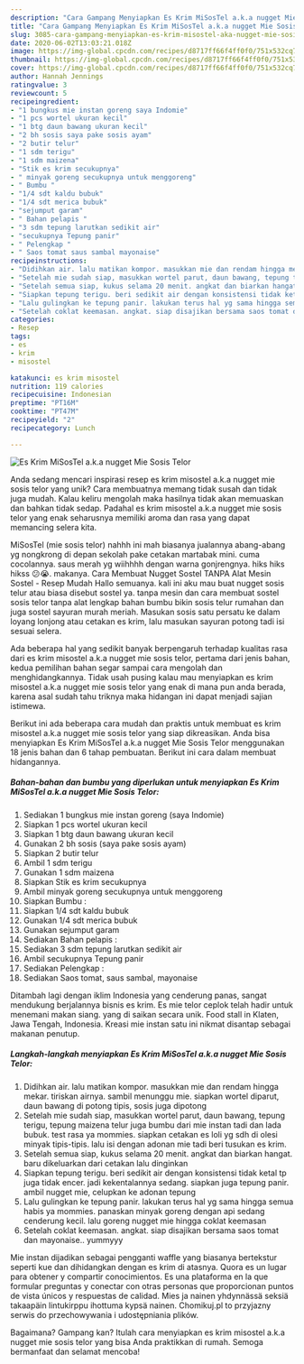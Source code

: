 ```yaml
---
description: "Cara Gampang Menyiapkan Es Krim MiSosTel a.k.a nugget Mie Sosis Telor Anti Gagal"
title: "Cara Gampang Menyiapkan Es Krim MiSosTel a.k.a nugget Mie Sosis Telor Anti Gagal"
slug: 3085-cara-gampang-menyiapkan-es-krim-misostel-aka-nugget-mie-sosis-telor-anti-gagal
date: 2020-06-02T13:03:21.018Z
image: https://img-global.cpcdn.com/recipes/d8717ff66f4ff0f0/751x532cq70/es-krim-misostel-aka-nugget-mie-sosis-telor-foto-resep-utama.jpg
thumbnail: https://img-global.cpcdn.com/recipes/d8717ff66f4ff0f0/751x532cq70/es-krim-misostel-aka-nugget-mie-sosis-telor-foto-resep-utama.jpg
cover: https://img-global.cpcdn.com/recipes/d8717ff66f4ff0f0/751x532cq70/es-krim-misostel-aka-nugget-mie-sosis-telor-foto-resep-utama.jpg
author: Hannah Jennings
ratingvalue: 3
reviewcount: 5
recipeingredient:
- "1 bungkus mie instan goreng saya Indomie"
- "1 pcs wortel ukuran kecil"
- "1 btg daun bawang ukuran kecil"
- "2 bh sosis saya pake sosis ayam"
- "2 butir telur"
- "1 sdm terigu"
- "1 sdm maizena"
- "Stik es krim secukupnya"
- " minyak goreng secukupnya untuk menggoreng"
- " Bumbu "
- "1/4 sdt kaldu bubuk"
- "1/4 sdt merica bubuk"
- "sejumput garam"
- " Bahan pelapis "
- "3 sdm tepung larutkan sedikit air"
- "secukupnya Tepung panir"
- " Pelengkap "
- " Saos tomat saus sambal mayonaise"
recipeinstructions:
- "Didihkan air. lalu matikan kompor. masukkan mie dan rendam hingga mekar. tiriskan airnya. sambil menunggu mie. siapkan wortel diparut, daun bawang di potong tipis, sosis juga dipotong"
- "Setelah mie sudah siap, masukkan wortel parut, daun bawang, tepung terigu, tepung maizena telur juga bumbu dari mie instan tadi dan lada bubuk. test rasa ya mommies. siapkan cetakan es loli yg sdh di olesi minyak tipis-tipis. lalu isi dengan adonan mie tadi beri tusukan es krim."
- "Setelah semua siap, kukus selama 20 menit. angkat dan biarkan hangat. baru dikeluarkan dari cetakan lalu dinginkan"
- "Siapkan tepung terigu. beri sedikit air dengan konsistensi tidak ketal tp juga tidak encer. jadi kekentalannya sedang. siapkan juga tepung panir. ambil nugget mie, celupkan ke adonan tepung"
- "Lalu gulingkan ke tepung panir. lakukan terus hal yg sama hingga semua habis ya mommies. panaskan minyak goreng dengan api sedang cenderung kecil. lalu goreng nugget mie hingga coklat keemasan"
- "Setelah coklat keemasan. angkat. siap disajikan bersama saos tomat dan mayonaise.. yummyyy"
categories:
- Resep
tags:
- es
- krim
- misostel

katakunci: es krim misostel 
nutrition: 119 calories
recipecuisine: Indonesian
preptime: "PT16M"
cooktime: "PT47M"
recipeyield: "2"
recipecategory: Lunch

---
```



![Es Krim MiSosTel a.k.a nugget Mie Sosis Telor](https://img-global.cpcdn.com/recipes/d8717ff66f4ff0f0/751x532cq70/es-krim-misostel-aka-nugget-mie-sosis-telor-foto-resep-utama.jpg)

Anda sedang mencari inspirasi resep es krim misostel a.k.a nugget mie sosis telor yang unik? Cara membuatnya memang tidak susah dan tidak juga mudah. Kalau keliru mengolah maka hasilnya tidak akan memuaskan dan bahkan tidak sedap. Padahal es krim misostel a.k.a nugget mie sosis telor yang enak seharusnya memiliki aroma dan rasa yang dapat memancing selera kita.

MiSosTel (mie sosis telor) nahhh ini mah biasanya jualannya abang-abang yg nongkrong di depan sekolah pake cetakan martabak mini. cuma cocolannya. saus merah yg wiihhhh dengan warna gonjrengnya. hiks hiks hikss 😕😭. makanya. Cara Membuat Nugget Sostel TANPA Alat Mesin Sostel - Resep Mudah Hallo semuanya. kali ini aku mau buat nugget sosis telur atau biasa disebut sostel ya. tanpa mesin dan cara membuat sostel sosis telor tanpa alat lengkap bahan bumbu bikin sosis telur rumahan dan juga sostel sayuran murah meriah. Masukan sosis satu persatu ke dalam loyang lonjong atau cetakan es krim, lalu masukan sayuran potong tadi isi sesuai selera.

Ada beberapa hal yang sedikit banyak berpengaruh terhadap kualitas rasa dari es krim misostel a.k.a nugget mie sosis telor, pertama dari jenis bahan, kedua pemilihan bahan segar sampai cara mengolah dan menghidangkannya. Tidak usah pusing kalau mau menyiapkan es krim misostel a.k.a nugget mie sosis telor yang enak di mana pun anda berada, karena asal sudah tahu triknya maka hidangan ini dapat menjadi sajian istimewa.


Berikut ini ada beberapa cara mudah dan praktis untuk membuat es krim misostel a.k.a nugget mie sosis telor yang siap dikreasikan. Anda bisa menyiapkan Es Krim MiSosTel a.k.a nugget Mie Sosis Telor menggunakan 18 jenis bahan dan 6 tahap pembuatan. Berikut ini cara dalam membuat hidangannya.

<!--inarticleads1-->

##### Bahan-bahan dan bumbu yang diperlukan untuk menyiapkan Es Krim MiSosTel a.k.a nugget Mie Sosis Telor:

1. Sediakan 1 bungkus mie instan goreng (saya Indomie)
1. Siapkan 1 pcs wortel ukuran kecil
1. Siapkan 1 btg daun bawang ukuran kecil
1. Gunakan 2 bh sosis (saya pake sosis ayam)
1. Siapkan 2 butir telur
1. Ambil 1 sdm terigu
1. Gunakan 1 sdm maizena
1. Siapkan Stik es krim secukupnya
1. Ambil  minyak goreng secukupnya untuk menggoreng
1. Siapkan  Bumbu :
1. Siapkan 1/4 sdt kaldu bubuk
1. Gunakan 1/4 sdt merica bubuk
1. Gunakan sejumput garam
1. Sediakan  Bahan pelapis :
1. Sediakan 3 sdm tepung larutkan sedikit air
1. Ambil secukupnya Tepung panir
1. Sediakan  Pelengkap :
1. Sediakan  Saos tomat, saus sambal, mayonaise


Ditambah lagi dengan iklim Indonesia yang cenderung panas, sangat mendukung berjalannya bisnis es krim. Es mie telor ceplok telah hadir untuk menemani makan siang. yang di saikan secara unik. Food stall in Klaten, Jawa Tengah, Indonesia. Kreasi mie instan satu ini nikmat disantap sebagai makanan penutup. 

<!--inarticleads2-->

##### Langkah-langkah menyiapkan Es Krim MiSosTel a.k.a nugget Mie Sosis Telor:

1. Didihkan air. lalu matikan kompor. masukkan mie dan rendam hingga mekar. tiriskan airnya. sambil menunggu mie. siapkan wortel diparut, daun bawang di potong tipis, sosis juga dipotong
1. Setelah mie sudah siap, masukkan wortel parut, daun bawang, tepung terigu, tepung maizena telur juga bumbu dari mie instan tadi dan lada bubuk. test rasa ya mommies. siapkan cetakan es loli yg sdh di olesi minyak tipis-tipis. lalu isi dengan adonan mie tadi beri tusukan es krim.
1. Setelah semua siap, kukus selama 20 menit. angkat dan biarkan hangat. baru dikeluarkan dari cetakan lalu dinginkan
1. Siapkan tepung terigu. beri sedikit air dengan konsistensi tidak ketal tp juga tidak encer. jadi kekentalannya sedang. siapkan juga tepung panir. ambil nugget mie, celupkan ke adonan tepung
1. Lalu gulingkan ke tepung panir. lakukan terus hal yg sama hingga semua habis ya mommies. panaskan minyak goreng dengan api sedang cenderung kecil. lalu goreng nugget mie hingga coklat keemasan
1. Setelah coklat keemasan. angkat. siap disajikan bersama saos tomat dan mayonaise.. yummyyy


Mie instan dijadikan sebagai pengganti waffle yang biasanya bertekstur seperti kue dan dihidangkan dengan es krim di atasnya. Quora es un lugar para obtener y compartir conocimientos. Es una plataforma en la que formular preguntas y conectar con otras personas que proporcionan puntos de vista únicos y respuestas de calidad. Mies ja nainen yhdynnässä seksiä takaapäin lintukirppu ihottuma kypsä nainen. Chomikuj.pl to przyjazny serwis do przechowywania i udostępniania plików. 

Bagaimana? Gampang kan? Itulah cara menyiapkan es krim misostel a.k.a nugget mie sosis telor yang bisa Anda praktikkan di rumah. Semoga bermanfaat dan selamat mencoba!
